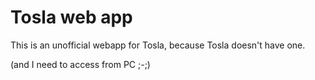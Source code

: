 # Tosla web app
This is an unofficial webapp for Tosla, because Tosla doesn't have one.

(and I need to access from PC ;-;)

